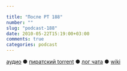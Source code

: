 ```yaml
---

title: "После РТ 188"
number: ""
slug: "podcast-188"
date: 2010-05-22T15:19:00+03:00
comments: true
categories: podcast
---
```

[аудио](http://cdn.radio-t.com/rt188post.mp3) ● [пиратский torrent](http://pirates.radio-t.com/torrents/rt188post.mp3.torrent) ● [лог чата](http://chat.radio-t.com/logs/radio-t-188.html) ● [wiki](http://wiki.radio-t.com/%D0%9F%D0%BE%D1%81%D0%BB%D0%B5_%D0%A0%D0%A2_188)<audio src="http://cdn.radio-t.com/rt188post.mp3" preload="none">
